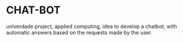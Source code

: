 # CHAT-BOT
univerdade project, applied computing, idea to develop a chatbot, with automatic answers based on the requests made by the user.


